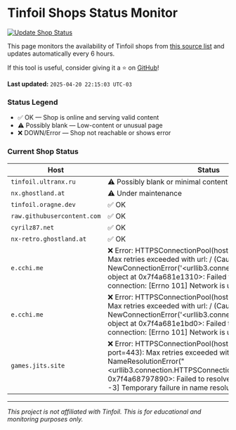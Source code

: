 #  Tinfoil Shops Status Monitor

[![Update Shop Status](https://github.com/melogabriel/tinfoil-shops-status/actions/workflows/update.yml/badge.svg)](https://github.com/melogabriel/tinfoil-shops-status/actions/workflows/update.yml)

This page monitors the availability of Tinfoil shops from [this source list](https://melogabriel.github.io/tinfoil-shops/) and updates automatically every 6 hours.

If this tool is useful, consider giving it a ⭐ on [GitHub](https://github.com/melogabriel/tinfoil-shops-status)!

**Last updated:** `2025-04-20 22:15:03 UTC-03` 

### Status Legend
- ✅ OK — Shop is online and serving valid content
- ⚠️ Possibly blank — Low-content or unusual page
- ❌ DOWN/Error — Shop not reachable or shows error

### Current Shop Status

| Host | Status |
|------|--------|
| `tinfoil.ultranx.ru` | ⚠️ Possibly blank or minimal content |
| `nx.ghostland.at` | ⚠️ Under maintenance |
| `tinfoil.oragne.dev` | ✅ OK |
| `raw.githubusercontent.com` | ✅ OK |
| `cyrilz87.net` | ✅ OK |
| `nx-retro.ghostland.at` | ✅ OK |
| `e.cchi.me` | ❌ Error: HTTPSConnectionPool(host='e.cchi.me', port=443): Max retries exceeded with url: / (Caused by NewConnectionError('<urllib3.connection.HTTPSConnection object at 0x7f4a681e1310>: Failed to establish a new connection: [Errno 101] Network is unreachable')) |
| `e.cchi.me` | ❌ Error: HTTPSConnectionPool(host='e.cchi.me', port=443): Max retries exceeded with url: / (Caused by NewConnectionError('<urllib3.connection.HTTPSConnection object at 0x7f4a681e1bd0>: Failed to establish a new connection: [Errno 101] Network is unreachable')) |
| `games.jits.site` | ❌ Error: HTTPSConnectionPool(host='games.jits.site', port=443): Max retries exceeded with url: / (Caused by NameResolutionError("<urllib3.connection.HTTPSConnection object at 0x7f4a68797890>: Failed to resolve 'games.jits.site' ([Errno -3] Temporary failure in name resolution)")) |

---
_This project is not affiliated with Tinfoil. This is for educational and monitoring purposes only._
